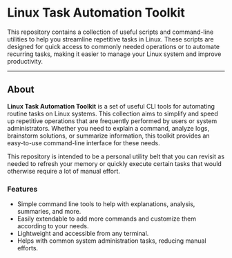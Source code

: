 # Linux Task Automation Toolkit

This repository contains a collection of useful scripts and command-line utilities to help you streamline repetitive tasks in Linux. These scripts are designed for quick access to commonly needed operations or to automate recurring tasks, making it easier to manage your Linux system and improve productivity.

---

## About

**Linux Task Automation Toolkit** is a set of useful CLI tools for automating routine tasks on Linux systems. This collection aims to simplify and speed up repetitive operations that are frequently performed by users or system administrators. Whether you need to explain a command, analyze logs, brainstorm solutions, or summarize information, this toolkit provides an easy-to-use command-line interface for these needs.

This repository is intended to be a personal utility belt that you can revisit as needed to refresh your memory or quickly execute certain tasks that would otherwise require a lot of manual effort.

### Features
- Simple command line tools to help with explanations, analysis, summaries, and more.
- Easily extendable to add more commands and customize them according to your needs.
- Lightweight and accessible from any terminal.
- Helps with common system administration tasks, reducing manual efforts.
